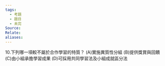 ```yaml
---
tags:
  - 考題
  - 題目
  - 未完
Source:
Relate: 
aliases:
---
```

10.下列哪一項較不屬於合作學習的特質？
(A)實施異質性分組 (B)提供獎賞與回饋
(C)由小組承擔學習成果 (D)可採用共同學習法及小組成就區分法
